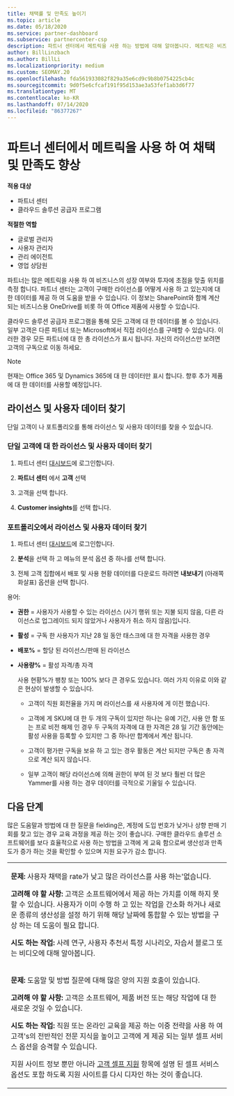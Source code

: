 ```yaml
---
title: 채택률 및 만족도 높이기
ms.topic: article
ms.date: 05/18/2020
ms.service: partner-dashboard
ms.subservice: partnercenter-csp
description: 파트너 센터에서 메트릭을 사용 하는 방법에 대해 알아봅니다. 메트릭은 비즈니스의 성장, 고객이 라이선스를 사용 하는 방법 및 투자에 집중 하는 위치를 표시할 수 있습니다.
author: BillLinzbach
ms.author: BillLi
ms.localizationpriority: medium
ms.custom: SEOMAY.20
ms.openlocfilehash: fda561933082f829a35e6cd9c9b8b0754225cb4c
ms.sourcegitcommit: 9d0f5e6cfcaf191f95d153ae3a53fef1ab3d6f77
ms.translationtype: MT
ms.contentlocale: ko-KR
ms.lasthandoff: 07/14/2020
ms.locfileid: "86377267"
---
```

# <a name="use-metrics-in-partner-center-to-increase-adoption-and-satisfaction"></a>파트너 센터에서 메트릭을 사용 하 여 채택 및 만족도 향상

**적용 대상**

- 파트너 센터
- 클라우드 솔루션 공급자 프로그램

**적절한 역할**

- 글로벌 관리자
- 사용자 관리자
- 관리 에이전트
- 영업 상담원

파트너는 많은 메트릭을 사용 하 여 비즈니스의 성장 여부와 투자에 초점을 맞출 위치를 측정 합니다. 파트너 센터는 고객이 구매한 라이선스를 어떻게 사용 하 고 있는지에 대 한 데이터를 제공 하 여 도움을 받을 수 있습니다. 이 정보는 SharePoint와 함께 계산 되는 비즈니스용 OneDrive를 비롯 하 여 Office 제품에 사용할 수 있습니다.

클라우드 솔루션 공급자 프로그램을 통해 모든 고객에 대 한 데이터를 볼 수 있습니다. 일부 고객은 다른 파트너 또는 Microsoft에서 직접 라이선스를 구매할 수 있습니다. 이러한 경우 모든 파트너에 대 한 총 라이선스가 표시 됩니다. 자신의 라이선스만 보려면 고객의 구독으로 이동 하세요.

> [!NOTE]  
>  현재는 Office 365 및 Dynamics 365에 대 한 데이터만 표시 합니다. 향후 추가 제품에 대 한 데이터를 사용할 예정입니다.

## <a name="find-license-and-user-data"></a>라이선스 및 사용자 데이터 찾기

단일 고객이 나 포트폴리오를 통해 라이선스 및 사용자 데이터를 찾을 수 있습니다.

### <a name="find-license-and-user-data-for-a-single-customer"></a>단일 고객에 대 한 라이선스 및 사용자 데이터 찾기

1. 파트너 센터 [대시보드](https://partner.microsoft.com/dashboard)에 로그인합니다.

2. **파트너 센터** 에서 **고객** 선택

3. 고객을 선택 합니다.

4. **Customer insights**를 선택 합니다.

### <a name="find-license-and-user-data-across-your-portfolio"></a>포트폴리오에서 라이선스 및 사용자 데이터 찾기

1. 파트너 센터 [대시보드](https://partner.microsoft.com/dashboard)에 로그인합니다.

2. **분석**을 선택 하 고 메뉴의 분석 옵션 중 하나를 선택 합니다.

3. 전체 고객 집합에서 배포 및 사용 현황 데이터를 다운로드 하려면 **내보내기** (아래쪽 화살표) 옵션을 선택 합니다.

용어:

- **권한** = 사용자가 사용할 수 있는 라이선스 (사기 행위 또는 지불 되지 않음, 다른 라이선스로 업그레이드 되지 않았거나 사용자가 취소 하지 않음)입니다.

- **활성** = 구독 한 사용자가 지난 28 일 동안 태스크에 대 한 자격을 사용한 경우

- **배포%** = 할당 된 라이선스/판매 된 라이선스

- **사용량%** = 활성 자격/총 자격

   사용 현황%가 팽창 또는 100% 보다 큰 경우도 있습니다. 여러 가지 이유로 이와 같은 현상이 발생할 수 있습니다.

  - 고객이 직원 회전율을 가지 며 라이선스를 새 사용자에 게 이전 했습니다.

  - 고객에 게 SKU에 대 한 두 개의 구독이 있지만 하나는 유예 기간, 사용 안 함 또는 프로 비전 해제 인 경우 두 구독의 자격에 대 한 자격은 28 일 기간 동안에는 활성 사용을 등록할 수 있지만 그 중 하나만 합계에서 계산 됩니다.

  - 고객이 평가판 구독을 보유 하 고 있는 경우 활동은 계산 되지만 구독은 총 자격으로 계산 되지 않습니다.

  - 일부 고객이 해당 라이선스에 의해 권한이 부여 된 것 보다 훨씬 더 많은 Yammer를 사용 하는 경우 데이터를 극적으로 기울일 수 있습니다.

## <a name="next-steps"></a>다음 단계

많은 도움말과 방법에 대 한 질문을 fielding은, 계정에 도입 번호가 낮거나 상향 판매 기회를 찾고 있는 경우 교육 과정을 제공 하는 것이 좋습니다. 구매한 클라우드 솔루션 소프트웨어를 보다 효율적으로 사용 하는 방법을 고객에 게 교육 함으로써 생산성과 만족도가 증가 하는 것을 확인할 수 있으며 지원 요구가 감소 합니다.

<table>
<colgroup>
<col width="100%" />
</colgroup>
<tbody>
<tr class="odd">
<td><p><strong>문제:</strong> 사용자 채택을 rate가 낮고 많은 라이선스를 사용 하는&#39;없습니다.</p>
<p><strong>고려해 야 할 사항:</strong> 고객은 소프트웨어에서 제공 하는 가치를 이해 하지 못할 수 있습니다. 사용자가 이미 수행 하 고 있는 작업을 간소화 하거나 새로운 종류의 생산성을 설정 하기 위해 해당 날짜에 통합할 수 있는 방법을 구상 하는 데 도움이 필요 합니다.</p>
<p><strong>시도 하는 작업:</strong> 사례 연구, 사용자 추천서 특정 시나리오, 자습서 블로그 또는 비디오에 대해 알아봅니다.</p></td>
</tr>
<tr class="even">
<td><p><strong>문제:</strong> 도움말 및 방법 질문에 대해 많은 양의 지원 호출이 있습니다.</p>
<p><strong>고려해 야 할 사항:</strong> 고객은 소프트웨어, 제품 버전 또는 해당 작업에 대 한 새로운 것일 수 있습니다.</p>
<p><strong>시도 하는 작업:</strong> 직원 또는 온라인 교육을 제공 하는 이중 전략을 사용 하 여 고객&#39;s의 전반적인 전문 지식을 높이고 고객에 게 제공 되는 일부 셀프 서비스 옵션을 승격할 수 있습니다.</p>
<p>지원 사이트 정보 뿐만 아니라 <a href="customer-self-support.md" data-raw-source="[Customer self-support](customer-self-support.md)">고객 셀프 지원</a> 항목에 설명 된 셀프 서비스 옵션도 포함 하도록 지원 사이트를 다시 디자인 하는 것이 좋습니다.</p></td>
</tr>
</tbody>
</table>
